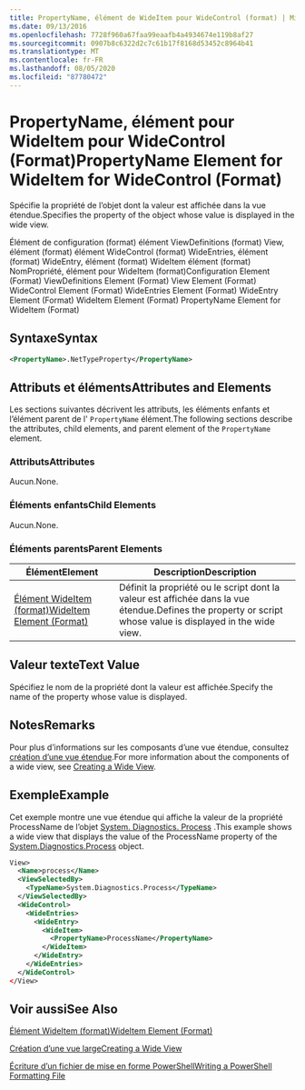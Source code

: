 ```yaml
---
title: PropertyName, élément de WideItem pour WideControl (format) | Microsoft Docs
ms.date: 09/13/2016
ms.openlocfilehash: 7728f960a67faa99eaafb4a4934674e119b8af27
ms.sourcegitcommit: 0907b8c6322d2c7c61b17f8168d53452c8964b41
ms.translationtype: MT
ms.contentlocale: fr-FR
ms.lasthandoff: 08/05/2020
ms.locfileid: "87780472"
---
```

# <a name="propertyname-element-for-wideitem-for-widecontrol-format"></a><span data-ttu-id="4007e-102">PropertyName, élément pour WideItem pour WideControl (Format)</span><span class="sxs-lookup"><span data-stu-id="4007e-102">PropertyName Element for WideItem for WideControl (Format)</span></span>

<span data-ttu-id="4007e-103">Spécifie la propriété de l’objet dont la valeur est affichée dans la vue étendue.</span><span class="sxs-lookup"><span data-stu-id="4007e-103">Specifies the property of the object whose value is displayed in the wide view.</span></span>

<span data-ttu-id="4007e-104">Élément de configuration (format) élément ViewDefinitions (format) View, élément (format) élément WideControl (format) WideEntries, élément (format) WideEntry, élément (format) WideItem élément (format) NomPropriété, élément pour WideItem (format)</span><span class="sxs-lookup"><span data-stu-id="4007e-104">Configuration Element (Format) ViewDefinitions Element (Format) View Element (Format) WideControl Element (Format) WideEntries Element (Format) WideEntry Element (Format) WideItem Element (Format) PropertyName Element for WideItem (Format)</span></span>

## <a name="syntax"></a><span data-ttu-id="4007e-105">Syntaxe</span><span class="sxs-lookup"><span data-stu-id="4007e-105">Syntax</span></span>

```xml
<PropertyName>.NetTypeProperty</PropertyName>
```

## <a name="attributes-and-elements"></a><span data-ttu-id="4007e-106">Attributs et éléments</span><span class="sxs-lookup"><span data-stu-id="4007e-106">Attributes and Elements</span></span>

<span data-ttu-id="4007e-107">Les sections suivantes décrivent les attributs, les éléments enfants et l’élément parent de l' `PropertyName` élément.</span><span class="sxs-lookup"><span data-stu-id="4007e-107">The following sections describe the attributes, child elements, and parent element of the `PropertyName` element.</span></span>

### <a name="attributes"></a><span data-ttu-id="4007e-108">Attributs</span><span class="sxs-lookup"><span data-stu-id="4007e-108">Attributes</span></span>

<span data-ttu-id="4007e-109">Aucun.</span><span class="sxs-lookup"><span data-stu-id="4007e-109">None.</span></span>

### <a name="child-elements"></a><span data-ttu-id="4007e-110">Éléments enfants</span><span class="sxs-lookup"><span data-stu-id="4007e-110">Child Elements</span></span>

<span data-ttu-id="4007e-111">Aucun.</span><span class="sxs-lookup"><span data-stu-id="4007e-111">None.</span></span>

### <a name="parent-elements"></a><span data-ttu-id="4007e-112">Éléments parents</span><span class="sxs-lookup"><span data-stu-id="4007e-112">Parent Elements</span></span>

|<span data-ttu-id="4007e-113">Élément</span><span class="sxs-lookup"><span data-stu-id="4007e-113">Element</span></span>|<span data-ttu-id="4007e-114">Description</span><span class="sxs-lookup"><span data-stu-id="4007e-114">Description</span></span>|
|-------------|-----------------|
|[<span data-ttu-id="4007e-115">Élément WideItem (format)</span><span class="sxs-lookup"><span data-stu-id="4007e-115">WideItem Element (Format)</span></span>](./wideitem-element-for-widecontrol-format.md)|<span data-ttu-id="4007e-116">Définit la propriété ou le script dont la valeur est affichée dans la vue étendue.</span><span class="sxs-lookup"><span data-stu-id="4007e-116">Defines the property or script whose value is displayed in the wide view.</span></span>|

## <a name="text-value"></a><span data-ttu-id="4007e-117">Valeur texte</span><span class="sxs-lookup"><span data-stu-id="4007e-117">Text Value</span></span>

<span data-ttu-id="4007e-118">Spécifiez le nom de la propriété dont la valeur est affichée.</span><span class="sxs-lookup"><span data-stu-id="4007e-118">Specify the name of the property whose value is displayed.</span></span>

## <a name="remarks"></a><span data-ttu-id="4007e-119">Notes</span><span class="sxs-lookup"><span data-stu-id="4007e-119">Remarks</span></span>

<span data-ttu-id="4007e-120">Pour plus d’informations sur les composants d’une vue étendue, consultez [création d’une vue étendue](./creating-a-wide-view.md).</span><span class="sxs-lookup"><span data-stu-id="4007e-120">For more information about the components of a wide view, see [Creating a Wide View](./creating-a-wide-view.md).</span></span>

## <a name="example"></a><span data-ttu-id="4007e-121">Exemple</span><span class="sxs-lookup"><span data-stu-id="4007e-121">Example</span></span>

<span data-ttu-id="4007e-122">Cet exemple montre une vue étendue qui affiche la valeur de la propriété ProcessName de l’objet [System. Diagnostics. Process](/dotnet/api/System.Diagnostics.Process) .</span><span class="sxs-lookup"><span data-stu-id="4007e-122">This example shows a wide view that displays the value of the ProcessName property of the [System.Diagnostics.Process](/dotnet/api/System.Diagnostics.Process) object.</span></span>

```xml
View>
  <Name>process</Name>
  <ViewSelectedBy>
    <TypeName>System.Diagnostics.Process</TypeName>
  </ViewSelectedBy>
  <WideControl>
    <WideEntries>
      <WideEntry>
        <WideItem>
          <PropertyName>ProcessName</PropertyName>
        </WideItem>
      </WideEntry>
    </WideEntries>
  </WideControl>
</View>

```

## <a name="see-also"></a><span data-ttu-id="4007e-123">Voir aussi</span><span class="sxs-lookup"><span data-stu-id="4007e-123">See Also</span></span>

[<span data-ttu-id="4007e-124">Élément WideItem (format)</span><span class="sxs-lookup"><span data-stu-id="4007e-124">WideItem Element (Format)</span></span>](./wideitem-element-for-widecontrol-format.md)

[<span data-ttu-id="4007e-125">Création d’une vue large</span><span class="sxs-lookup"><span data-stu-id="4007e-125">Creating a Wide View</span></span>](./creating-a-wide-view.md)

[<span data-ttu-id="4007e-126">Écriture d’un fichier de mise en forme PowerShell</span><span class="sxs-lookup"><span data-stu-id="4007e-126">Writing a PowerShell Formatting File</span></span>](./writing-a-powershell-formatting-file.md)
